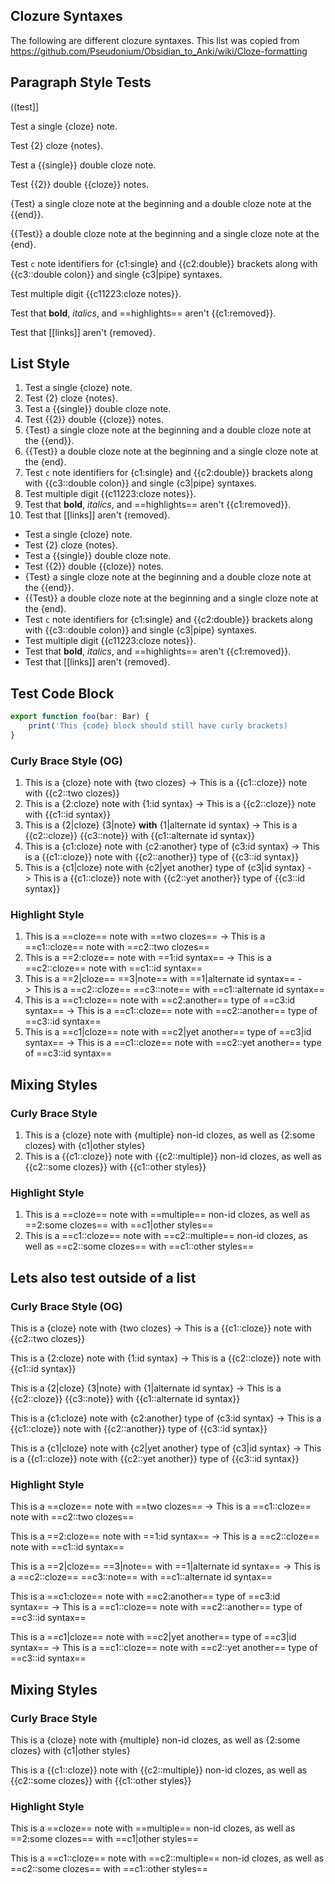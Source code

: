
## Clozure Syntaxes

The following are different clozure syntaxes. This list was copied from https://github.com/Pseudonium/Obsidian_to_Anki/wiki/Cloze-formatting


## Paragraph Style Tests

((test]]

Test a single {cloze}  note. 

Test {2} cloze {notes}.

Test a {{single}} double cloze note.

Test {{2}} double {{cloze}} notes.

{Test} a single cloze note at the beginning and a double cloze note at the {{end}}.

{{Test}} a double cloze note at the beginning and a single cloze note at the {end}.

Test `c` note identifiers for {c1:single} and {{c2:double}} brackets along with {{c3::double colon}} and single {c3|pipe} syntaxes.

Test multiple digit {{c11223:cloze notes}}.

Test that **bold**, *italics*, and ==highlights== aren't {{c1:removed}}.

Test that [[links]] aren't {removed}.

## List Style

1. Test a single {cloze} note.
2. Test  {2} cloze {notes}.
3. Test a {{single}} double cloze note.
4. Test {{2}} double {{cloze}} notes.
5. {Test} a single cloze note at the beginning and a double cloze note at the {{end}}.
6. {{Test}} a double cloze note at the beginning and a single cloze note at the {end}.
7. Test `c` note identifiers for {c1:single} and {{c2:double}} brackets along with {{c3::double colon}} and single {c3|pipe} syntaxes.
8. Test multiple digit {{c11223:cloze notes}}.
9. Test that **bold**, *italics*, and ==highlights== aren't {{c1:removed}}.
10. Test that [[links]] aren't {removed}.

- Test a single {cloze} note.
- Test  {2} cloze {notes}.
- Test a {{single}} double cloze note.
- Test {{2}} double {{cloze}} notes.
- {Test} a single cloze note at the beginning and a double cloze note at the {{end}}.
- {{Test}} a double cloze note at the beginning and a single cloze note at the {end}.
- Test `c` note identifiers for {c1:single} and {{c2:double}} brackets along with {{c3::double colon}} and single {c3|pipe} syntaxes.
- Test multiple digit {{c11223:cloze notes}}.
- Test that **bold**, *italics*, and ==highlights== aren't {{c1:removed}}.
- Test that [[links]] aren't {removed}.

## Test Code Block

```typescript
export function foo(bar: Bar) {
	print('This {code} block should still have curly brackets)
}
```


### Curly Brace Style (OG)

1. This is a {cloze} note with {two clozes} -> This is a {{c1::cloze}} note with {{c2::two clozes}}
2. This is a {2:cloze} note with {1:id syntax} -> This is a {{c2::cloze}} note with {{c1::id syntax}}
3. This is a {2|cloze} {3|note} **with** {1|alternate id syntax} -> This is a {{c2::cloze}} {{c3::note}} with {{c1::alternate id syntax}}
4. This is a {c1:cloze} note with {c2:another} type of {c3:id syntax} -> This is a {{c1::cloze}} note with {{c2::another}} type of {{c3::id syntax}}
5. This is a {c1|cloze} note with {c2|yet another} type of {c3|id syntax} -> This is a {{c1::cloze}} note with {{c2::yet another}} type of {{c3::id syntax}}


### Highlight Style

1. This is a ==cloze== note with ==two clozes== -> This is a ==c1::cloze== note with ==c2::two clozes==
2. This is a ==2:cloze== note with ==1:id syntax== -> This is a ==c2::cloze== note with ==c1::id syntax==
3. This is a ==2|cloze== ==3|note== with ==1|alternate id syntax== -> This is a ==c2::cloze== ==c3::note== with ==c1::alternate id syntax==
4. This is a ==c1:cloze== note with ==c2:another== type of ==c3:id syntax== -> This is a ==c1::cloze== note with ==c2::another== type of ==c3::id syntax==
5. This is a ==c1|cloze== note with ==c2|yet another== type of ==c3|id syntax== -> This is a ==c1::cloze== note with ==c2::yet another== type of ==c3::id syntax==


## Mixing Styles

### Curly Brace Style

1. This is a {cloze} note with {multiple} non-id clozes, as well as {2:some clozes} with {c1|other styles}
2. This is a {{c1::cloze}} note with {{c2::multiple}} non-id clozes, as well as {{c2::some clozes}} with {{c1::other styles}}

### Highlight Style

1. This is a ==cloze== note with ==multiple== non-id clozes, as well as ==2:some clozes== with ==c1|other styles==
2. This is a ==c1::cloze== note with ==c2::multiple== non-id clozes, as well as ==c2::some clozes== with ==c1::other styles==


## Lets also test outside of a list

### Curly Brace Style (OG)

This is a {cloze} note with {two clozes} -> This is a {{c1::cloze}} note with {{c2::two clozes}}

This is a {2:cloze} note with {1:id syntax} -> This is a {{c2::cloze}} note with {{c1::id syntax}}

This is a {2|cloze} {3|note} with {1|alternate id syntax} -> This is a {{c2::cloze}} {{c3::note}} with {{c1::alternate id syntax}}

This is a {c1:cloze} note with {c2:another} type of {c3:id syntax} -> This is a {{c1::cloze}} note with {{c2::another}} type of {{c3::id syntax}}

This is a {c1|cloze} note with {c2|yet another} type of {c3|id syntax} -> This is a {{c1::cloze}} note with {{c2::yet another}} type of {{c3::id syntax}}


### Highlight Style

This is a ==cloze== note with ==two clozes== -> This is a ==c1::cloze== note with ==c2::two clozes==

This is a ==2:cloze== note with ==1:id syntax== -> This is a ==c2::cloze== note with ==c1::id syntax==

This is a ==2|cloze== ==3|note== with ==1|alternate id syntax== -> This is a ==c2::cloze== ==c3::note== with ==c1::alternate id syntax==

This is a ==c1:cloze== note with ==c2:another== type of ==c3:id syntax== -> This is a ==c1::cloze== note with ==c2::another== type of ==c3::id syntax==

This is a ==c1|cloze== note with ==c2|yet another== type of ==c3|id syntax== -> This is a ==c1::cloze== note with ==c2::yet another== type of ==c3::id syntax==


## Mixing Styles

### Curly Brace Style

This is a {cloze} note with {multiple} non-id clozes, as well as {2:some clozes} with {c1|other styles}

This is a {{c1::cloze}} note with {{c2::multiple}} non-id clozes, as well as {{c2::some clozes}} with {{c1::other styles}}

### Highlight Style

This is a ==cloze== note with ==multiple== non-id clozes, as well as ==2:some clozes== with ==c1|other styles==

This is a ==c1::cloze== note with ==c2::multiple== non-id clozes, as well as ==c2::some clozes== with ==c1::other styles==